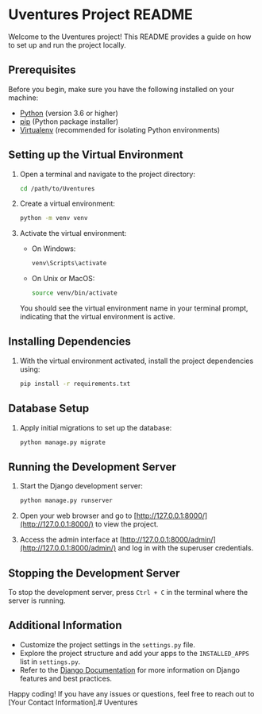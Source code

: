 # Uventures Project README

Welcome to the Uventures  project! This README provides a guide on how to set up and run the project locally.

## Prerequisites

Before you begin, make sure you have the following installed on your machine:

- [Python](https://www.python.org/) (version 3.6 or higher)
- [pip](https://pip.pypa.io/en/stable/installation/) (Python package installer)
- [Virtualenv](https://virtualenv.pypa.io/en/stable/) (recommended for isolating Python environments)

## Setting up the Virtual Environment

1. Open a terminal and navigate to the project directory:

    ```bash
    cd /path/to/Uventures
    ```

2. Create a virtual environment:

    ```bash
    python -m venv venv
    ```

3. Activate the virtual environment:

    - On Windows:

        ```bash
        venv\Scripts\activate
        ```

    - On Unix or MacOS:

        ```bash
        source venv/bin/activate
        ```

    You should see the virtual environment name in your terminal prompt, indicating that the virtual environment is active.

## Installing Dependencies

1. With the virtual environment activated, install the project dependencies using:

    ```bash
    pip install -r requirements.txt
    ```

## Database Setup

1. Apply initial migrations to set up the database:

    ```bash
    python manage.py migrate
    ```

## Running the Development Server

1. Start the Django development server:

    ```bash
    python manage.py runserver
    ```

2. Open your web browser and go to [http://127.0.0.1:8000/](http://127.0.0.1:8000/) to view the project.


2. Access the admin interface at [http://127.0.0.1:8000/admin/](http://127.0.0.1:8000/admin/) and log in with the superuser credentials.

## Stopping the Development Server

To stop the development server, press `Ctrl + C` in the terminal where the server is running.

## Additional Information

- Customize the project settings in the `settings.py` file.
- Explore the project structure and add your apps to the `INSTALLED_APPS` list in `settings.py`.
- Refer to the [Django Documentation](https://docs.djangoproject.com/) for more information on Django features and best practices.

Happy coding! If you have any issues or questions, feel free to reach out to [Your Contact Information].# Uventures

